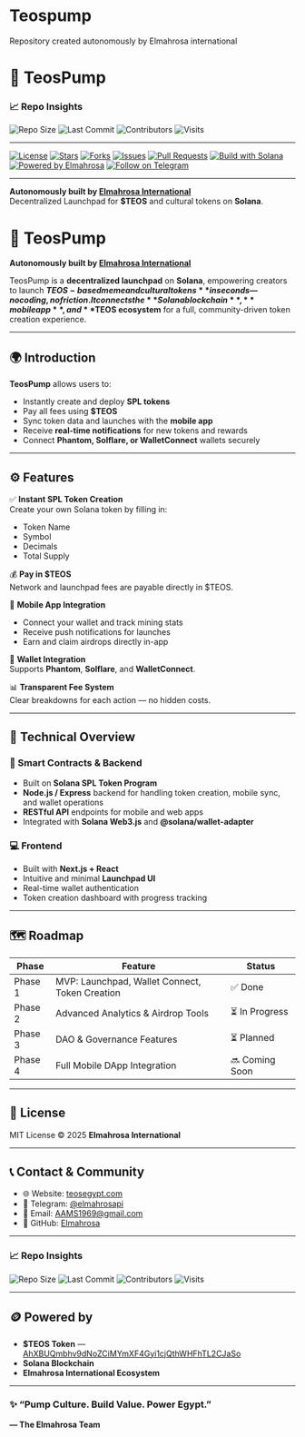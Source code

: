 # Teospump
Repository created autonomously by Elmahrosa international
# 🚀 TeosPump

### 📈 Repo Insights

![Repo Size](https://img.shields.io/github/repo-size/Elmahrosa/TeosPump)
![Last Commit](https://img.shields.io/github/last-commit/Elmahrosa/TeosPump)
![Contributors](https://img.shields.io/github/contributors/Elmahrosa/TeosPump)
![Visits](https://komarev.com/ghpvc/?username=Elmahrosa&label=Repo%20Views&color=brightgreen&style=flat)

---
[![License](https://img.shields.io/github/license/Elmahrosa/TeosPump?color=brightgreen)](LICENSE)
[![Stars](https://img.shields.io/github/stars/Elmahrosa/TeosPump?style=social)](https://github.com/Elmahrosa/TeosPump/stargazers)
[![Forks](https://img.shields.io/github/forks/Elmahrosa/TeosPump?style=social)](https://github.com/Elmahrosa/TeosPump/network/members)
[![Issues](https://img.shields.io/github/issues/Elmahrosa/TeosPump)](https://github.com/Elmahrosa/TeosPump/issues)
[![Pull Requests](https://img.shields.io/github/issues-pr/Elmahrosa/TeosPump)](https://github.com/Elmahrosa/TeosPump/pulls)
[![Build with Solana](https://img.shields.io/badge/Built%20on-Solana-9945FF.svg?logo=solana)](https://solana.com)
[![Powered by Elmahrosa](https://img.shields.io/badge/Powered%20by-Elmahrosa%20International-orange)](https://teosegypt.com)
[![Follow on Telegram](https://img.shields.io/badge/Chat%20on-Telegram-blue?logo=telegram)](https://t.me/elmahrosapi)

---

**Autonomously built by [Elmahrosa International](https://teosegypt.com)**  
Decentralized Launchpad for **$TEOS** and cultural tokens on **Solana**.

# 🚀 TeosPump

**Autonomously built by [Elmahrosa International](https://teosegypt.com)**

TeosPump is a **decentralized launchpad** on **Solana**, empowering creators to launch **$TEOS-based meme and cultural tokens** in seconds — no coding, no friction.  
It connects the **Solana blockchain**, **mobile app**, and **$TEOS ecosystem** for a full, community-driven token creation experience.

---

## 🌍 Introduction

**TeosPump** allows users to:
- Instantly create and deploy **SPL tokens**
- Pay all fees using **$TEOS**
- Sync token data and launches with the **mobile app**
- Receive **real-time notifications** for new tokens and rewards
- Connect **Phantom, Solflare, or WalletConnect** wallets securely

---

## ⚙️ Features

✅ **Instant SPL Token Creation**  
Create your own Solana token by filling in:
- Token Name  
- Symbol  
- Decimals  
- Total Supply  

💰 **Pay in $TEOS**  
Network and launchpad fees are payable directly in $TEOS.

📱 **Mobile App Integration**  
- Connect your wallet and track mining stats  
- Receive push notifications for launches  
- Earn and claim airdrops directly in-app  

🔐 **Wallet Integration**  
Supports **Phantom**, **Solflare**, and **WalletConnect**.

📊 **Transparent Fee System**  
Clear breakdowns for each action — no hidden costs.

---

## 🧠 Technical Overview

### 🧩 Smart Contracts & Backend

- Built on **Solana SPL Token Program**  
- **Node.js / Express** backend for handling token creation, mobile sync, and wallet operations  
- **RESTful API** endpoints for mobile and web apps  
- Integrated with **Solana Web3.js** and **@solana/wallet-adapter**

### 💻 Frontend

- Built with **Next.js + React**  
- Intuitive and minimal **Launchpad UI**  
- Real-time wallet authentication  
- Token creation dashboard with progress tracking  

---

## 🗺️ Roadmap

| Phase | Feature | Status |
|-------|----------|--------|
| Phase 1 | MVP: Launchpad, Wallet Connect, Token Creation | ✅ Done |
| Phase 2 | Advanced Analytics & Airdrop Tools | ⏳ In Progress |
| Phase 3 | DAO & Governance Features | ⏳ Planned |
| Phase 4 | Full Mobile DApp Integration | 🔜 Coming Soon |

---

## 🧾 License

MIT License © 2025 **Elmahrosa International**

---

## 📞 Contact & Community

- 🌐 Website: [teosegypt.com](https://teosegypt.com)  
- 💬 Telegram: [@elmahrosapi](https://t.me/elmahrosapi)  
- 📧 Email: [AAMS1969@gmail.com](mailto:AAMS1969@gmail.com)  
- 🧱 GitHub: [Elmahrosa](https://github.com/Elmahrosa)

---

### 📈 Repo Insights

![Repo Size](https://img.shields.io/github/repo-size/Elmahrosa/TeosPump)
![Last Commit](https://img.shields.io/github/last-commit/Elmahrosa/TeosPump)
![Contributors](https://img.shields.io/github/contributors/Elmahrosa/TeosPump)
![Visits](https://komarev.com/ghpvc/?username=Elmahrosa&label=Repo%20Views&color=brightgreen&style=flat)

---

## 🪙 Powered by

- **$TEOS Token** — [AhXBUQmbhv9dNoZCiMYmXF4Gyi1cjQthWHFhTL2CJaSo](https://explorer.solana.com/address/AhXBUQmbhv9dNoZCiMYmXF4Gyi1cjQthWHFhTL2CJaSo)  
- **Solana Blockchain**  
- **Elmahrosa International Ecosystem**

---

### ✨ “Pump Culture. Build Value. Power Egypt.”  
**— The Elmahrosa Team**
